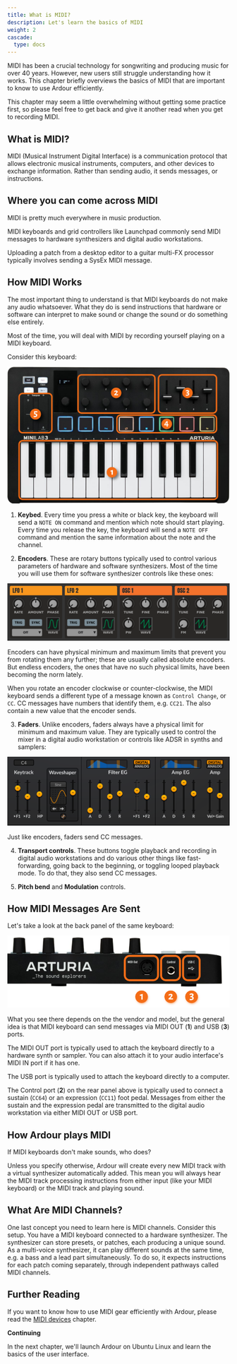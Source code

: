 ```yaml
---
title: What is MIDI?
description: Let's learn the basics of MIDI
weight: 2
cascade:
  type: docs
---
```


MIDI has been a crucial technology for songwriting and producing music for over 40 years. However, new users still struggle understanding how it works. This chapter briefly overviews the basics of MIDI that are important to know to use Ardour efficiently.

This chapter may seem a little overwhelming without getting some practice first, so please feel free to get back and give it another read when you get to recording MIDI.

## What is MIDI?

MIDI (Musical Instrument Digital Interface) is a communication protocol that allows electronic musical instruments, computers, and other devices to exchange information. Rather than sending audio, it sends messages, or instructions.

## Where you can come across MIDI

MIDI is pretty much everywhere in music production.

MIDI keyboards and grid controllers like Launchpad commonly send MIDI messages to hardware synthesizers and digital audio workstations.

Uploading a patch from a desktop editor to a guitar multi-FX processor typically involves sending a SysEx MIDI message.

## How MIDI Works

The most important thing to understand is that MIDI keyboards do not make any audio whatsoever. What they do is send instructions that hardware or software can interpret to make sound or change the sound or do something else entirely.

Most of the time, you will deal with MIDI by recording yourself playing on a MIDI keyboard.

Consider this keyboard:

![Minilab 3](images/midi-keyboard-top.png)

1. **Keybed**. Every time you press a white or black key, the keyboard will send a `NOTE ON` command and mention which note should start playing. Every time you release the key, the keyboard will send a `NOTE OFF` command and mention the same information about the note and the channel.

2. **Encoders**. These are rotary buttons typically used to control various parameters of hardware and software synthesizers. Most of the time you will use them for software synthesizer controls like these ones:

![Encoders in TAL Noisemaker](images/soft-synth-encoders.png "Encoders in TAL Noisemaker: Rate, Amount, Phase, etc.")

Encoders can have physical minimum and maximum limits that prevent you from rotating them any further; these are usually called absolute encoders. But endless encoders, the ones that have no such physical limits, have been becoming the norm lately.

When you rotate an encoder clockwise or counter-clockwise, the MIDI keyboard sends a different type of a message known as `Control Change`, or `CC`. CC messages have numbers that identify them, e.g. `CC21`. The also contain a new value that the encoder sends. 

3. **Faders**. Unlike encoders, faders always have a physical limit for minimum and maximum value. They are typically used to control the mixer in a digital audio workstation or controls like ADSR in synths and samplers:

![ADSR faders in Surge XT](images/soft-synth-faders.png "ADSR faders in Surge XT")

Just like encoders, faders send CC messages.

4. **Transport controls**. These buttons toggle playback and recording in digital audio workstations and do various other things like fast-forwarding, going back to the beginning, or toggling looped playback mode. To do that, they also send CC messages.

5. **Pitch bend** and **Modulation** controls. 

## How MIDI Messages Are Sent

Let's take a look at the back panel of the same keyboard:

![Rear panel of Minilab 3](images/midi-keyboard-rear.png)

What you see there depends on the the vendor and model, but the general idea is that MIDI keyboard can send messages via MIDI OUT (**1**) and USB (**3**) ports.

The MIDI OUT port is typically used to attach the keyboard directly to a hardware synth or sampler. You can also attach it to your audio interface's MIDI IN port if it has one.

The USB port is typically used to attach the keyboard directly to a computer.

The Control port (**2**) on the rear panel above is typically used to connect a sustain (`CC64`) or an expression (`CC11`) foot pedal. Messages from either the sustain and the expression pedal are transmitted to the digital audio workstation via either MIDI OUT or USB port. 

## How Ardour plays MIDI

If MIDI keyboards don't make sounds, who does?

Unless you specify otherwise, Ardour will create every new MIDI track with a virtual synthesizer automatically added. This mean you will always hear the MIDI track processing instructions from either input (like your MIDI keyboard) or the MIDI track and playing sound.

## What Are MIDI Channels?

One last concept you need to learn here is MIDI channels. Consider this setup. You have a MIDI keyboard connected to a hardware synthesizer. The synthesizer can store presets, or patches, each producing a unique sound. As a multi-voice synthesizer, it can play different sounds at the same time, e.g. a bass and a lead part simultaneously. To do so, it expects instructions for each patch coming separately, through independent pathways called MIDI channels.

## Further Reading

If you want to know how to use MIDI gear efficiently with Ardour, please read the [MIDI devices](/using-your-gear/midi-devices) chapter.

**Continuing**

In the next chapter, we'll launch Ardour on Ubuntu Linux and learn the basics of the user interface.
